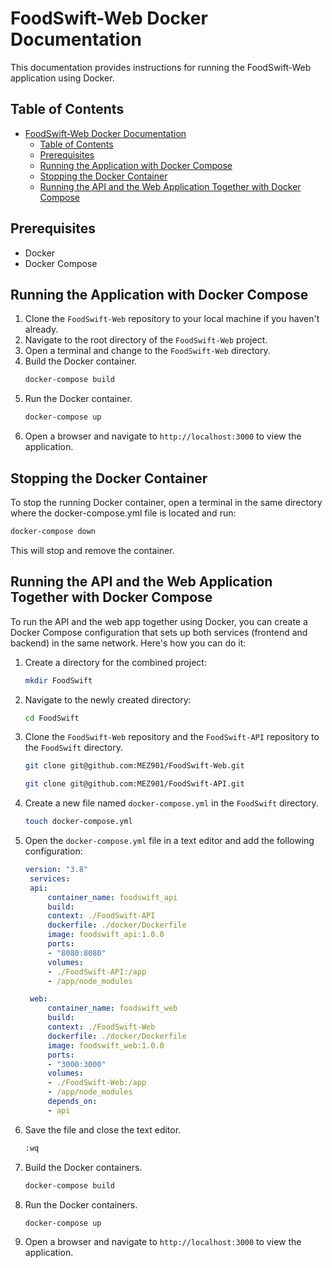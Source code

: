 # FoodSwift-Web Docker Documentation
This documentation provides instructions for running the FoodSwift-Web application using Docker.

## Table of Contents

- [FoodSwift-Web Docker Documentation](#foodswift-web-docker-documentation)
  - [Table of Contents](#table-of-contents)
  - [Prerequisites](#prerequisites)
  - [Running the Application with Docker Compose](#running-the-application-with-docker-compose)
  - [Stopping the Docker Container](#stopping-the-docker-container)
  - [Running the API and the Web Application Together with Docker Compose](#running-the-api-and-the-web-application-together-with-docker-compose)

## Prerequisites
- Docker
- Docker Compose

## Running the Application with Docker Compose
1. Clone the `FoodSwift-Web` repository to your local machine if you haven't already.
2. Navigate to the root directory of the `FoodSwift-Web` project.
3. Open a terminal and change to the `FoodSwift-Web` directory.
4. Build the Docker container.
    ```sh
    docker-compose build
    ```
5. Run the Docker container.
    ```sh
    docker-compose up
    ```
6. Open a browser and navigate to `http://localhost:3000` to view the application.

## Stopping the Docker Container
To stop the running Docker container, open a terminal in the same directory where the docker-compose.yml file is located and run:
```sh
docker-compose down
```
This will stop and remove the container.

## Running the API and the Web Application Together with Docker Compose
To run the API and the web app together using Docker, you can create a Docker Compose configuration that sets up both services (frontend and backend) in the same network. Here's how you can do it:

1. Create a directory for the combined project:
    ```sh
    mkdir FoodSwift
    ```
2. Navigate to the newly created directory:
    ```sh
    cd FoodSwift
    ```
3. Clone the `FoodSwift-Web` repository and the `FoodSwift-API` repository to the `FoodSwift` directory.
   ```sh
   git clone git@github.com:MEZ901/FoodSwift-Web.git
   ```
   ```sh
   git clone git@github.com:MEZ901/FoodSwift-API.git
   ```
4. Create a new file named `docker-compose.yml` in the `FoodSwift` directory.
   ```sh
   touch docker-compose.yml
   ```
5. Open the `docker-compose.yml` file in a text editor and add the following configuration:
   ```yml
   version: "3.8"
    services:
    api:
        container_name: foodswift_api
        build:
        context: ./FoodSwift-API
        dockerfile: ./docker/Dockerfile
        image: foodswift_api:1.0.0
        ports:
        - "8080:8080"
        volumes:
        - ./FoodSwift-API:/app
        - /app/node_modules

    web:
        container_name: foodswift_web
        build:
        context: ./FoodSwift-Web
        dockerfile: ./docker/Dockerfile
        image: foodswift_web:1.0.0
        ports:
        - "3000:3000"
        volumes:
        - ./FoodSwift-Web:/app
        - /app/node_modules
        depends_on:
        - api
   ```
6. Save the file and close the text editor.
   ```sh
   :wq
   ```
7. Build the Docker containers.
    ```sh
    docker-compose build
    ```
8.  Run the Docker containers.
    ```sh
    docker-compose up
    ```
9.  Open a browser and navigate to `http://localhost:3000` to view the application.
